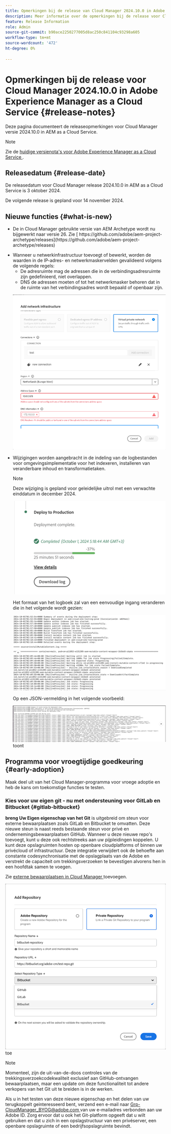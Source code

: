 ```yaml
---
title: Opmerkingen bij de release van Cloud Manager 2024.10.0 in Adobe Experience Manager as a Cloud Service
description: Meer informatie over de opmerkingen bij de release voor Cloud Manager 2024.10.0 in AEM as a Cloud Service.
feature: Release Information
role: Admin
source-git-commit: b90ace2250277005d8ac250c841104c93298a605
workflow-type: tm+mt
source-wordcount: '472'
ht-degree: 0%

---
```


# Opmerkingen bij de release voor Cloud Manager 2024.10.0 in Adobe Experience Manager as a Cloud Service {#release-notes}

Deze pagina documenteert de releaseopmerkingen voor Cloud Manager versie 2024.10.0 in AEM as a Cloud Service.

>[!NOTE]
>
>Zie de [ huidige versienota&#39;s voor Adobe Experience Manager as a Cloud Service ](/help/release-notes/release-notes-cloud/release-notes-current.md).

## Releasedatum {#release-date}

De releasedatum voor Cloud Manager release 2024.10.0 in AEM as a Cloud Service is 3 oktober 2024.

De volgende release is gepland voor 14 november 2024.

## Nieuwe functies {#what-is-new}

* <!-- BOTH CS & AMS --> De in Cloud Manager gebruikte versie van AEM Archetype wordt nu bijgewerkt naar versie 26. Zie [ https://github.com/adobe/aem-project-archetype/releases](https://github.com/adobe/aem-project-archetype/releases)

<!-- (CMGR-59817) -->

* <!-- CS ONLY --> Wanneer u netwerkinfrastructuur toevoegt of bewerkt, worden de waarden in de IP-adres- en netwerkmaskervelden gevalideerd volgens de volgende regels:

   * De adresruimte mag de adressen die in de verbindingsadresruimte zijn gedefinieerd, niet overlappen.
   * DNS de adressen moeten of tot het netwerkmasker behoren dat in de ruimte van het verbindingsadres wordt bepaald of openbaar zijn.

  ![ voeg de dialoogdoos van de netwerkinfrastructuur toe ](/help/implementing/cloud-manager/release-notes/assets/network-infrastructure-add.png)

* <!-- CS ONLY --> Wijzigingen worden aangebracht in de indeling van de logbestanden voor omgevingsimplementatie voor het indexeren, installeren van veranderbare inhoud en transformatietaken.

  >[!NOTE]
  >
  >Deze wijziging is gepland voor geleidelijke uitrol met een verwachte einddatum in december 2024.

  ![ opstellen aan productiekaart ](/help/implementing/cloud-manager/release-notes/assets/deploy-to-production-card.png)

  Het formaat van het logboek zal van een eenvoudige ingang veranderen die in het volgende wordt gezien:

  ![ dossier van het Logboek dat eenvoudige ingangen toont ](/help/implementing/cloud-manager/release-notes/assets/log-file-simple-entry.png)

  Op een JSON-vermelding in het volgende voorbeeld:

  ![ dossier van het Logboek dat json ingangen ](/help/implementing/cloud-manager/release-notes/assets/log-file-json-entry.png) toont


## Programma voor vroegtijdige goedkeuring {#early-adoption}

Maak deel uit van het Cloud Manager-programma voor vroege adoptie en heb de kans om toekomstige functies te testen.

### Kies voor uw eigen git - nu met ondersteuning voor GitLab en Bitbucket {#gitlab-bitbucket}

<!-- BOTH CS & AMS -->

**breng Uw Eigen eigenschap van het Git** is uitgebreid om steun voor externe bewaarplaatsen zoals GitLab en Bitbucket te omvatten. Deze nieuwe steun is naast reeds bestaande steun voor privé en ondernemingsbewaarplaatsen GitHub. Wanneer u deze nieuwe repo&#39;s toevoegt, kunt u deze ook rechtstreeks aan uw pijpleidingen koppelen. U kunt deze opslagruimten hosten op openbare cloudplatforms of binnen uw privécloud of infrastructuur. Deze integratie verwijdert ook de behoefte aan constante codesynchronisatie met de opslagplaats van de Adobe en verstrekt de capaciteit om trekkingsverzoeken te bevestigen alvorens hen in een hoofdtak samen te voegen.

Zie [ externe bewaarplaatsen in Cloud Manager ](/help/implementing/cloud-manager/managing-code/external-repositories.md) toevoegen.

![ voeg de dialoogdoos van de Bewaarplaats ](/help/implementing/cloud-manager/release-notes/assets/repositories-add-release-notes.png) toe

>[!NOTE]
>
>Momenteel, zijn de uit-van-de-doos controles van de trekkingsverzoekcodekwaliteit exclusief aan GitHub-ontvangen bewaarplaatsen, maar een update om deze functionaliteit tot andere verkopers van het Git uit te breiden is in de werken.

Als u in het testen van deze nieuwe eigenschap en het delen van uw terugkoppelt geinteresseerd bent, verzend een e-mail naar [ Grp-CloudManager_BYOG@adobe.com ](mailto:Grp-CloudManager_BYOG@adobe.com) van uw e-mailadres verbonden aan uw Adobe ID. Zorg ervoor dat u ook het Git-platform opgeeft dat u wilt gebruiken en dat u zich in een opslagstructuur van een privéserver, een openbare opslagruimte of een bedrijfsopslagruimte bevindt.


<!-- ## Bug fixes




## Known Issues {#known-issues} -->
